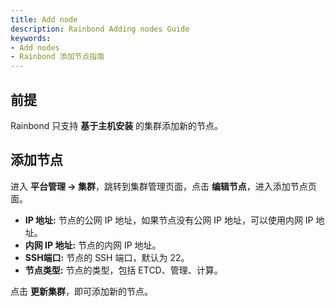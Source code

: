 ```yaml
---
title: Add node
description: Rainbond Adding nodes Guide
keywords:
- Add nodes
- Rainbond 添加节点指南
---
```


## 前提

Rainbond 只支持 **基于主机安装** 的集群添加新的节点。

## 添加节点

进入 **平台管理 -> 集群**，跳转到集群管理页面，点击 **编辑节点**，进入添加节点页面。

* **IP 地址:** 节点的公网 IP 地址，如果节点没有公网 IP 地址，可以使用内网 IP 地址。
* **内网 IP 地址:** 节点的内网 IP 地址。
* **SSH端口:** 节点的 SSH 端口，默认为 22。
* **节点类型:** 节点的类型，包括 ETCD、管理、计算。

点击 **更新集群**，即可添加新的节点。
